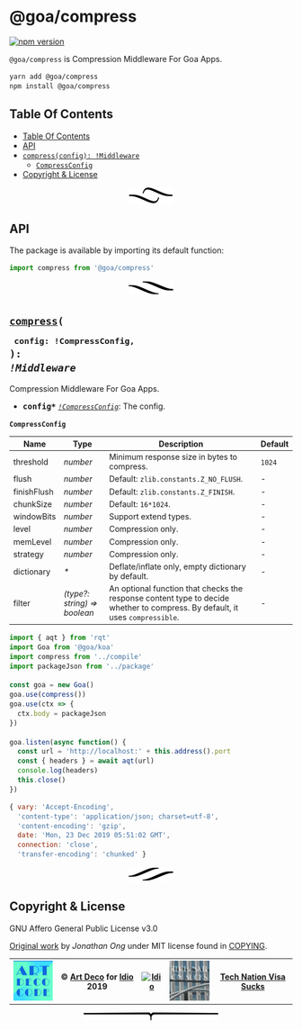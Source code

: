 # @goa/compress

[![npm version](https://badge.fury.io/js/%40goa%2Fcompress.svg)](https://www.npmjs.com/package/@goa/compress)

`@goa/compress` is Compression Middleware For Goa Apps.

```sh
yarn add @goa/compress
npm install @goa/compress
```

## Table Of Contents

- [Table Of Contents](#table-of-contents)
- [API](#api)
- [`compress(config): !Middleware`](#compressconfig-compressconfig-middleware)
  * [`CompressConfig`](#type-compressconfig)
- [Copyright & License](#copyright--license)

<p align="center"><a href="#table-of-contents">
  <img src="/.documentary/section-breaks/0.svg?sanitize=true">
</a></p>

## API

The package is available by importing its default function:

```js
import compress from '@goa/compress'
```

<p align="center"><a href="#table-of-contents">
  <img src="/.documentary/section-breaks/1.svg?sanitize=true">
</a></p>

## <code><ins>compress</ins>(</code><sub><br/>&nbsp;&nbsp;`config: !CompressConfig,`<br/></sub><code>): <i>!Middleware</i></code>
Compression Middleware For Goa Apps.

 - <kbd><strong>config*</strong></kbd> <em><code>[!CompressConfig](#type-compressconfig)</code></em>: The config.

__<a name="type-compressconfig">`CompressConfig`</a>__


|    Name     |                Type                 |                                                          Description                                                          | Default |
| ----------- | ----------------------------------- | ----------------------------------------------------------------------------------------------------------------------------- | ------- |
| threshold   | <em>number</em>                     | Minimum response size in bytes to compress.                                                                                   | `1024`  |
| flush       | <em>number</em>                     | Default: `zlib.constants.Z_NO_FLUSH`.                                                                                         | -       |
| finishFlush | <em>number</em>                     | Default: `zlib.constants.Z_FINISH`.                                                                                           | -       |
| chunkSize   | <em>number</em>                     | Default: `16*1024`.                                                                                                           | -       |
| windowBits  | <em>number</em>                     | Support extend types.                                                                                                         | -       |
| level       | <em>number</em>                     | Compression only.                                                                                                             | -       |
| memLevel    | <em>number</em>                     | Compression only.                                                                                                             | -       |
| strategy    | <em>number</em>                     | Compression only.                                                                                                             | -       |
| dictionary  | <em>*</em>                          | Deflate/inflate only, empty dictionary by default.                                                                            | -       |
| filter      | <em>(type?: string) => boolean</em> | An optional function that checks the response content type to decide whether to compress. By default, it uses `compressible`. | -       |

```js
import { aqt } from 'rqt'
import Goa from '@goa/koa'
import compress from '../compile'
import packageJson from '../package'

const goa = new Goa()
goa.use(compress())
goa.use(ctx => {
  ctx.body = packageJson
})

goa.listen(async function() {
  const url = 'http://localhost:' + this.address().port
  const { headers } = await aqt(url)
  console.log(headers)
  this.close()
})
```
```js
{ vary: 'Accept-Encoding',
  'content-type': 'application/json; charset=utf-8',
  'content-encoding': 'gzip',
  date: 'Mon, 23 Dec 2019 05:51:02 GMT',
  connection: 'close',
  'transfer-encoding': 'chunked' }
```

<p align="center"><a href="#table-of-contents">
  <img src="/.documentary/section-breaks/2.svg?sanitize=true">
</a></p>

## Copyright & License

GNU Affero General Public License v3.0

[Original work](https://github.com/koajs/compress) by _Jonathan Ong_ under MIT license found in [COPYING](COPYING).

<table>
  <tr>
    <th>
      <a href="https://artd.eco">
        <img width="100" src="https://raw.githubusercontent.com/wrote/wrote/master/images/artdeco.png"
          alt="Art Deco">
      </a>
    </th>
    <th>© <a href="https://artd.eco">Art Deco</a> for <a href="https://idio.cc">Idio</a> 2019</th>
    <th>
      <a href="https://idio.cc">
        <img src="https://avatars3.githubusercontent.com/u/40834161?s=100" width="100" alt="Idio">
      </a>
    </th>
    <th>
      <a href="https://www.technation.sucks" title="Tech Nation Visa">
        <img width="100" src="https://raw.githubusercontent.com/idiocc/cookies/master/wiki/arch4.jpg"
          alt="Tech Nation Visa">
      </a>
    </th>
    <th><a href="https://www.technation.sucks">Tech Nation Visa Sucks</a></th>
  </tr>
</table>

<p align="center"><a href="#table-of-contents">
  <img src="/.documentary/section-breaks/-1.svg?sanitize=true">
</a></p>